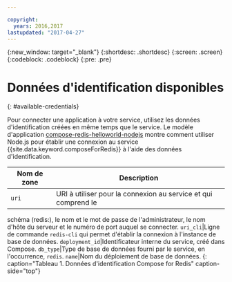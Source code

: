 ```yaml
---

copyright:
  years: 2016,2017
lastupdated: "2017-04-27"
---
```


{:new_window: target="_blank"}
{:shortdesc: .shortdesc}
{:screen: .screen}
{:codeblock: .codeblock}
{:pre: .pre}

# Données d'identification disponibles
{: #available-credentials}

Pour connecter une application à votre service, utilisez les données d'identification créées en même temps que le service. 
Le modèle d'application [compose-redis-helloworld-nodejs](https://github.com/IBM-Bluemix/compose-redis-helloworld-nodejs) montre comment utiliser Node.js pour établir une connexion au
service {{site.data.keyword.composeForRedis}} à l'aide des données
d'identification.

Nom de zone|Description
----------|-----------
`uri`|URI à utiliser pour la connexion au service et qui comprend le
schéma (redis:), le nom et le mot de passe de l'administrateur, le nom d'hôte du serveur
et le numéro de port auquel se connecter.
`uri_cli`|Ligne de commande `redis-cli` qui permet d'établir la connexion à l'instance de base de données.
`deployment_id`|Identificateur interne du service, créé dans Compose.
`db_type`|Type de base de données fourni par le service, en l'occurrence, `redis`.
`name`|Nom du déploiement de base de données.
{: caption="Tableau 1. Données d'identification Compose for Redis" caption-side="top"}
